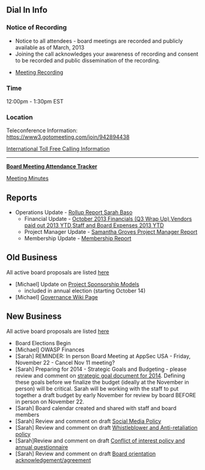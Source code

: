 ## Dial In Info

### Notice of Recording

  - Notice to all attendees - board meetings are recorded and publicly
    available as of March, 2013
  - Joining the call acknowledges your awareness of recording and
    consent to be recorded and public dissemination of the recording.

<!-- end list -->

  - [Meeting
    Recording](https://6e97685ba58960d513fd-9a5cad5a20e11694f60874cbf25347e2.ssl.cf2.rackcdn.com/2013-10-14_Board_Meeting.wmv)

### Time

12:00pm - 1:30pm EST

### Location

Teleconference Information:
<https://www3.gotomeeting.com/join/942894438>

[International Toll Free Calling
Information](International_Toll_Free_Calling_Information "wikilink")

-----

**[Board Meeting Attendance
Tracker](https://docs.google.com/a/owasp.org/spreadsheet/ccc?key=0ApZ9zE0hx0LNdG5uRzNYZE8ycDFabnBWNkU4SFpwREE)**

[Meeting
Minutes](https://docs.google.com/document/d/1eUJT1i1K65YpqJzUzpdziSsokQ6WDmq_kSiExdUCItk/edit?usp=sharing)

## Reports

  - Operations Update - [Rollup Report Sarah
    Baso](https://docs.google.com/document/d/1bPsbBeg_9KWMSvJFfh5bb6CKDn9LUBfFLavoSrgXI_k/edit?usp=sharing)
      - Financial Update - [October 2013 Financials (Q3 Wrap
        Up)](https://docs.google.com/spreadsheet/ccc?key=0ApZ9zE0hx0LNdEc0VW1qVlVkWkpHRTM5cm1oeGxKZ0E&usp=sharing),[Vendors
        paid out 2013
        YTD](https://docs.google.com/spreadsheet/ccc?key=0ApZ9zE0hx0LNdHVsaHBNWGRvdEp2WFhNSDZtNElyR2c&usp=sharing),[Staff
        and Board Expenses 2013
        YTD](https://docs.google.com/spreadsheet/ccc?key=0ApZ9zE0hx0LNdEhPdm1tbnN2VG9YNEdScUJRblAtVWc&usp=sharing)
      - Project Manager Update - [Samantha Groves Project Manager
        Report](https://www.owasp.org/index.php/OWASP_Project_Manager_Activity_Reports/October_10_2013)
      - Membership Update - [Membership
        Report](http://owasp.com/index.php/September_2013_Membership_Report)

## Old Business

All active board proposals are listed
[here](https://drive.google.com/folderview?id=0BxSfMVkfLvslVXdvUFV3NkxucWc&usp=sharing)

  - \[Michael\] Update on [Project Sponsorship
    Models](https://www.owasp.org/index.php/Governance/ProjectSponsorship)
    - included in annual election (starting October 14)
  - \[Michael\] [Governance Wiki
    Page](https://www.owasp.org/index.php/Governance)

## New Business

All active board proposals are listed
[here](https://drive.google.com/folderview?id=0BxSfMVkfLvslVXdvUFV3NkxucWc&usp=sharing)

  - Board Elections Begin
  - \[Michael\] OWASP Finances
  - \[Sarah\] REMINDER: In person Board Meeting at AppSec USA - Friday,
    November 22 - Cancel Nov 11 meeting?
  - \[Sarah\] Preparing for 2014 - Strategic Goals and Budgeting -
    please review and comment on [strategic goal document
    for 2014](https://docs.google.com/document/d/19BJMDMTVWlwqMcvUfDy1Mcjtd_bKGbhu-D-VBE-7kFU/edit?usp=sharing).
    Defining these goals before we finalize the budget (ideally at the
    November in person) will be critical. Sarah will be working with the
    staff to put together a draft budget by early November for review by
    board BEFORE in person on November 22.
  - \[Sarah\] Board calendar created and shared with staff and board
    members
  - \[Sarah\] Review and comment on draft [Social Media
    Policy](https://docs.google.com/document/d/1ihWoaScByONg-CHi89ETQr3y0LlxThaWy7uI-OzbzSI/edit?usp=sharing)
  - \[Sarah\] Review and comment on draft [Whistleblower and
    Anti-retaliation
    policy](https://docs.google.com/document/d/1qIMaZK71tlqk5o_CrN4_LOLGO8aUkclfIQ8BA3-wsE8/edit?usp=sharing)
  - \[Sarah\]Review and comment on draft [Conflict of interest policy
    and annual
    questionnaire](https://docs.google.com/document/d/1IlyfFrlQg0dznJD2MnyAd2njUETVUCiMFuUYxOI8mmQ/edit?usp=sharing)
  - \[Sarah\] Review and comment on draft [Board orientation
    acknowledgement/agreement](https://docs.google.com/document/d/10zBT6oY2Q3B6kr6r7DGl3Cc0f5rGmQ0Slc6RYvbxmus/edit?usp=sharing)